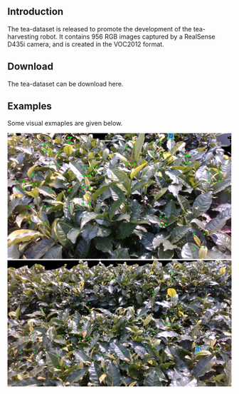 ## Introduction
The tea-dataset is released to promote the development of the tea-harvesting robot. It contains 956 RGB images captured by a RealSense D435i camera, and is created in the VOC2012 format. 

## Download
The tea-dataset can be download here.

## Examples
Some visual exmaples are given below.

<img src="assets/00.png" >

<img src="assets/01.png" >
